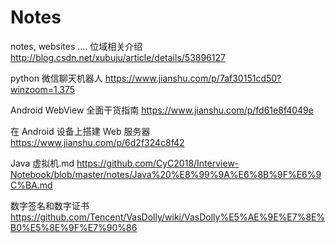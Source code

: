 # Notes
notes, websites ....
位域相关介绍 http://blog.csdn.net/xubuju/article/details/53896127


python 微信聊天机器人
https://www.jianshu.com/p/7af30151cd50?winzoom=1.375


Android WebView 全面干货指南
https://www.jianshu.com/p/fd61e8f4049e

在 Android 设备上搭建 Web 服务器
https://www.jianshu.com/p/6d2f324c8f42


Java 虚拟机.md
https://github.com/CyC2018/Interview-Notebook/blob/master/notes/Java%20%E8%99%9A%E6%8B%9F%E6%9C%BA.md

数字签名和数字证书
https://github.com/Tencent/VasDolly/wiki/VasDolly%E5%AE%9E%E7%8E%B0%E5%8E%9F%E7%90%86
